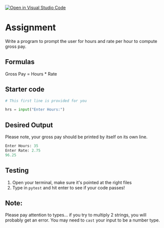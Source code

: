 [![Open in Visual Studio Code](https://classroom.github.com/assets/open-in-vscode-2e0aaae1b6195c2367325f4f02e2d04e9abb55f0b24a779b69b11b9e10269abc.svg)](https://classroom.github.com/online_ide?assignment_repo_id=15279019&assignment_repo_type=AssignmentRepo)
# Assignment
Write a program to prompt the user for hours and rate per hour to compute gross pay.

## Formulas
Gross Pay = Hours * Rate

## Starter code
```python
# This first line is provided for you

hrs = input("Enter Hours:")
```

## Desired Output
Please note, your gross pay should be printed by itself on its own line.

```python
Enter Hours: 35
Enter Rate: 2.75
96.25
```

## Testing
1. Open your terminal, make sure it's pointed at the right files
2. Type in `pytest` and hit enter to see if your code passes!

## Note:
Please pay attention to types... if you try to multiply 2 strings, you will probably get an error.  You may need to `cast` your input to be a number type.

